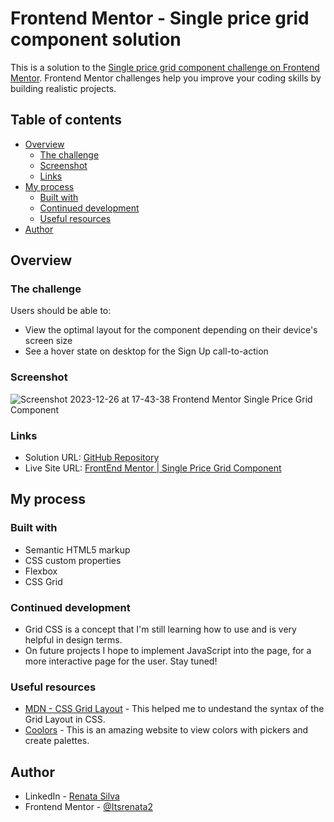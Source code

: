 # Frontend Mentor - Single price grid component solution

This is a solution to the [Single price grid component challenge on Frontend Mentor](https://www.frontendmentor.io/challenges/single-price-grid-component-5ce41129d0ff452fec5abbbc). Frontend Mentor challenges help you improve your coding skills by building realistic projects. 

## Table of contents

- [Overview](#overview)
  - [The challenge](#the-challenge)
  - [Screenshot](#screenshot)
  - [Links](#links)
- [My process](#my-process)
  - [Built with](#built-with)
  - [Continued development](#continued-development)
  - [Useful resources](#useful-resources)
- [Author](#author)

## Overview

### The challenge

Users should be able to:

- View the optimal layout for the component depending on their device's screen size
- See a hover state on desktop for the Sign Up call-to-action

### Screenshot

![Screenshot 2023-12-26 at 17-43-38 Frontend Mentor Single Price Grid Component](https://github.com/Itsrenata2/FrontEnd-Mentor-Project-Grid-Component/assets/99251703/67ae3d4b-3e1d-496b-8d84-c5490aba8bef)

### Links

- Solution URL: [GitHub Repository](https://github.com/Itsrenata2/FrontEnd-Mentor-Project-Grid-Component)
- Live Site URL: [FrontEnd Mentor | Single Price Grid Component](https://front-end-mentor-project-grid-component.vercel.app/)

## My process

### Built with

- Semantic HTML5 markup
- CSS custom properties
- Flexbox
- CSS Grid
  
### Continued development

- Grid CSS is a concept that I'm still learning how to use and is very helpful in design terms.
- On future projects I hope to implement JavaScript into the page, for a more interactive page for the user. Stay tuned!

### Useful resources

- [MDN - CSS Grid Layout](https://developer.mozilla.org/pt-BR/docs/Web/CSS/CSS_grid_layout) - This helped me to undestand the syntax of the Grid Layout in CSS.
- [Coolors](https://coolors.co/) - This is an amazing website to view colors with pickers and create palettes.

## Author

- LinkedIn - [Renata Silva](www.linkedin.com/in/renata-silva22)
- Frontend Mentor - [@Itsrenata2](https://www.frontendmentor.io/profile/Itsrenata2)
